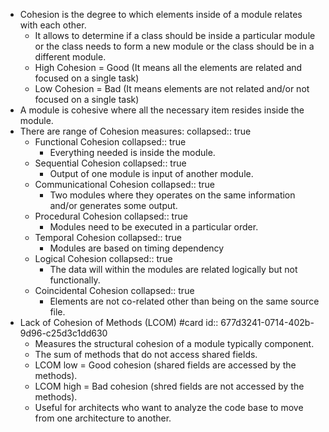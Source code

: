 - Cohesion is the degree to which elements inside of a module relates with each other.
	- It allows to determine if a class should be inside a particular module or the class needs to form a new module or the class should be in a different module.
	- High Cohesion = Good (It means all the elements are related and focused on a single task)
	- Low Cohesion = Bad (It means elements are not related and/or not focused on a single task)
- A module is cohesive where all the necessary item resides inside the module.
- There are range of Cohesion measures:
  collapsed:: true
	- Functional Cohesion
	  collapsed:: true
		- Everything needed is inside the module.
	- Sequential Cohesion
	  collapsed:: true
		- Output of one module is input of another module.
	- Communicational Cohesion
	  collapsed:: true
		- Two modules where they operates on the same information and/or generates some output.
	- Procedural Cohesion
	  collapsed:: true
		- Modules need to be executed in a particular order.
	- Temporal Cohesion
	  collapsed:: true
		- Modules are based on timing dependency
	- Logical Cohesion
	  collapsed:: true
		- The data will within the modules are related logically but not functionally.
	- Coincidental Cohesion
	  collapsed:: true
		- Elements are not co-related other than being on the same source file.
- Lack of Cohesion of Methods (LCOM) #card
  id:: 677d3241-0714-402b-9d96-c25d3c1dd630
	- Measures the structural cohesion of a module typically component.
	- The sum of methods that do not access shared fields.
	- LCOM low = Good cohesion (shared fields are accessed by the methods).
	- LCOM high = Bad cohesion (shred fields are not accessed by the methods).
	- Useful for architects who want to analyze the code base to move from one architecture to another.